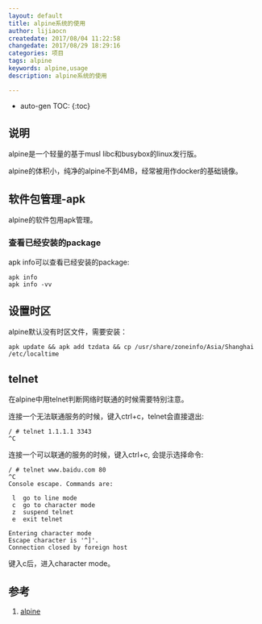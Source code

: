 ```yaml
---
layout: default
title: alpine系统的使用
author: lijiaocn
createdate: 2017/08/04 11:22:58
changedate: 2017/08/29 18:29:16
categories: 项目
tags: alpine
keywords: alpine,usage
description: alpine系统的使用

---
```


* auto-gen TOC:
{:toc}

## 说明

alpine是一个轻量的基于musl libc和busybox的linux发行版。

alpine的体积小，纯净的alpine不到4MB，经常被用作docker的基础镜像。

## 软件包管理-apk

alpine的软件包用apk管理。

### 查看已经安装的package

apk info可以查看已经安装的package:

	apk info
	apk info -vv

## 设置时区

alpine默认没有时区文件，需要安装：

	apk update && apk add tzdata && cp /usr/share/zoneinfo/Asia/Shanghai /etc/localtime

## telnet

在alpine中用telnet判断网络时联通的时候需要特别注意。

连接一个无法联通服务的时候，键入ctrl+c，telnet会直接退出:

	/ # telnet 1.1.1.1 3343
	^C

连接一个可以联通的服务的时候，键入ctrl+c, 会提示选择命令:

	/ # telnet www.baidu.com 80
	^C
	Console escape. Commands are:
	
	 l  go to line mode
	 c  go to character mode
	 z  suspend telnet
	 e  exit telnet
	
	Entering character mode
	Escape character is '^]'.
	Connection closed by foreign host

键入c后，进入character mode。

## 参考

1. [alpine][1]

[1]: https://www.alpinelinux.org/ "alpine" 
